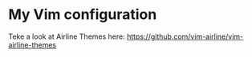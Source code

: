 # My Vim configuration

Teke a look at Airline Themes here: https://github.com/vim-airline/vim-airline-themes
